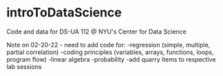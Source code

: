 # introToDataScience
Code and data for DS-UA 112 @  NYU's Center for Data Science

Note on 02-20-22 - need to add code for:
-regression (simple, multiple, partial correlation)
-coding principles (variables, arrays, functions, loops, program flow)
-linear algebra 
-probability
-add quarry items to respective lab sessions
